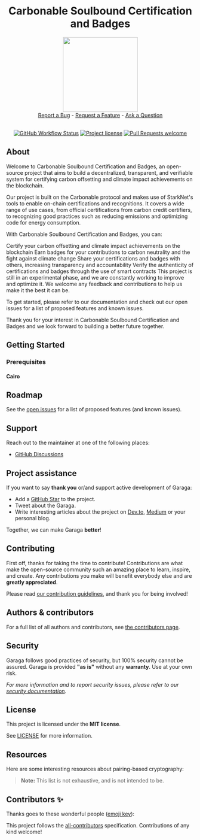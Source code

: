 
<div align="center">
  <h1>Carbonable Soulbound Certification and Badges</h1>
  <img src="https://user-images.githubusercontent.com/25151724/214644164-61d5718b-fcf3-474e-9cdb-135836416e68.png" height="200">
  <br />
  <a href="https://github.com/carbonable-protocol/carboniq-lib/issues/new?assignees=&labels=bug&template=01_BUG_REPORT.md&title=bug%3A+">Report a Bug</a>
  -
  <a href="https://github.com/carbonable-protocol/carboniq-lib/issues/new?assignees=&labels=enhancement&template=02_FEATURE_REQUEST.md&title=feat%3A+">Request a Feature</a>
  -
  <a href="https://github.com/carbonable-protocol/carboniq-lib/discussions">Ask a Question</a>
</div>

<div align="center">
<br />

[![GitHub Workflow Status](https://github.com/keep-starknet-strange/garaga/actions/workflows/test.yml/badge.svg)](https://github.com/keep-starknet-strange/garaga/actions/workflows/test.yml)
[![Project license](https://img.shields.io/github/license/keep-starknet-strange/garaga.svg?style=flat-square)](LICENSE)
[![Pull Requests welcome](https://img.shields.io/badge/PRs-welcome-ff69b4.svg?style=flat-square)](https://github.com/keep-starknet-strange/garaga/issues?q=is%3Aissue+is%3Aopen+label%3A%22help+wanted%22)

</div>



## About

Welcome to Carbonable Soulbound Certification and Badges, an open-source project that aims to build a decentralized, transparent, and verifiable system for certifying carbon offsetting and climate impact achievements on the blockchain.

Our project is built on the Carbonable protocol and makes use of StarkNet's tools to enable on-chain certifications and recognitions. It covers a wide range of use cases, from official certifications from carbon credit certifiers, to recognizing good practices such as reducing emissions and optimizing code for energy consumption.

With Carbonable Soulbound Certification and Badges, you can:

Certify your carbon offsetting and climate impact achievements on the blockchain
Earn badges for your contributions to carbon neutrality and the fight against climate change
Share your certifications and badges with others, increasing transparency and accountability
Verify the authenticity of certifications and badges through the use of smart contracts
This project is still in an experimental phase, and we are constantly working to improve and optimize it. We welcome any feedback and contributions to help us make it the best it can be.

To get started, please refer to our documentation and check out our open issues for a list of proposed features and known issues.

Thank you for your interest in Carbonable Soulbound Certification and Badges and we look forward to building a better future together.



## Getting Started

### Prerequisites

#### Cairo



## Roadmap

See the [open issues](https://github.com/carbonable-protocol/carboniq-lib/issues) for
a list of proposed features (and known issues).



## Support

Reach out to the maintainer at one of the following places:

- [GitHub Discussions](https://github.com/carbonable-protocol/carboniq-lib/discussions)


## Project assistance

If you want to say **thank you** or/and support active development of Garaga:

- Add a [GitHub Star](https://github.com/carbonable-protocol/carboniq-lib/) to the
  project.
- Tweet about the Garaga.
- Write interesting articles about the project on [Dev.to](https://dev.to/),
  [Medium](https://medium.com/) or your personal blog.

Together, we can make Garaga **better**!

## Contributing

First off, thanks for taking the time to contribute! Contributions are what make
the open-source community such an amazing place to learn, inspire, and create.
Any contributions you make will benefit everybody else and are **greatly
appreciated**.

Please read [our contribution guidelines](docs/CONTRIBUTING.md), and thank you
for being involved!

## Authors & contributors

For a full list of all authors and contributors, see
[the contributors page](https://github.com/carbonable-protocol/carboniq-lib/contributors).

## Security

Garaga follows good practices of security, but 100% security cannot be assured.
Garaga is provided **"as is"** without any **warranty**. Use at your own risk.

_For more information and to report security issues, please refer to our
[security documentation](docs/SECURITY.md)._

## License

This project is licensed under the **MIT license**.

See [LICENSE](LICENSE) for more information.

## Resources

Here are some interesting resources about pairing-based cryptography:

> **Note:** This list is not exhaustive, and is not intended to be.


## Contributors ✨

Thanks goes to these wonderful people ([emoji key](https://allcontributors.org/docs/en/emoji-key)):

<!-- ALL-CONTRIBUTORS-LIST:START - Do not remove or modify this section -->
<!-- prettier-ignore-start -->
<!-- markdownlint-disable -->


<!-- markdownlint-restore -->
<!-- prettier-ignore-end -->

<!-- ALL-CONTRIBUTORS-LIST:END -->

This project follows the [all-contributors](https://github.com/all-contributors/all-contributors) specification. Contributions of any kind welcome!
